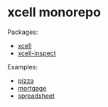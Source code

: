 # xcell monorepo

Packages:
* [xcell](packages/xcell)
* [xcell-inspect](packages/xcell-inspect)

Examples:
* [pizza](examples/pizza)
* [mortgage](examples/mortgage)
* [spreadsheet](examples/spreadsheet)
